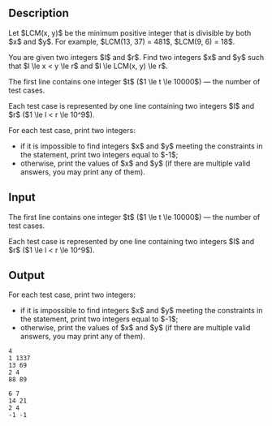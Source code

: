 ## Description

<div><p>Let $LCM(x, y)$ be the minimum positive integer that is divisible by both $x$ and $y$. For example, $LCM(13, 37) = 481$, $LCM(9, 6) = 18$.</p><p>You are given two integers $l$ and $r$. Find two integers $x$ and $y$ such that $l \le x &lt; y \le r$ and $l \le LCM(x, y) \le r$.</p></div><div class="input-specification"><p>The first line contains one integer $t$ ($1 \le t \le 10000$) — the number of test cases.</p><p>Each test case is represented by one line containing two integers $l$ and $r$ ($1 \le l &lt; r \le 10^9$).</p></div><div class="output-specification"><p>For each test case, print two integers:</p><ul> <li> if it is impossible to find integers $x$ and $y$ meeting the constraints in the statement, print two integers equal to $-1$; </li><li> otherwise, print the values of $x$ and $y$ (if there are multiple valid answers, you may print any of them). </li></ul></div>

## Input

<p>The first line contains one integer $t$ ($1 \le t \le 10000$) — the number of test cases.</p><p>Each test case is represented by one line containing two integers $l$ and $r$ ($1 \le l &lt; r \le 10^9$).</p>

## Output

<p>For each test case, print two integers:</p><ul> <li> if it is impossible to find integers $x$ and $y$ meeting the constraints in the statement, print two integers equal to $-1$; </li><li> otherwise, print the values of $x$ and $y$ (if there are multiple valid answers, you may print any of them). </li></ul>





```input1
4
1 1337
13 69
2 4
88 89
```




```output1
6 7
14 21
2 4
-1 -1
```


